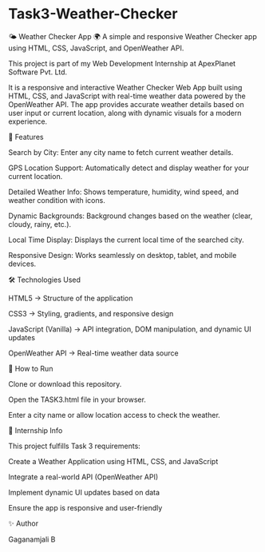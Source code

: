# Task3-Weather-Checker
🌤️ Weather Checker App
🌍 A simple and responsive Weather Checker app using HTML, CSS, JavaScript, and OpenWeather API.

This project is part of my Web Development Internship at ApexPlanet Software Pvt. Ltd.

It is a responsive and interactive Weather Checker Web App built using HTML, CSS, and JavaScript with real-time weather data powered by the OpenWeather API.
The app provides accurate weather details based on user input or current location, along with dynamic visuals for a modern experience.

🚀 Features

Search by City: Enter any city name to fetch current weather details.

GPS Location Support: Automatically detect and display weather for your current location.

Detailed Weather Info: Shows temperature, humidity, wind speed, and weather condition with icons.

Dynamic Backgrounds: Background changes based on the weather (clear, cloudy, rainy, etc.).

Local Time Display: Displays the current local time of the searched city.

Responsive Design: Works seamlessly on desktop, tablet, and mobile devices.

🛠️ Technologies Used

HTML5 → Structure of the application

CSS3 → Styling, gradients, and responsive design

JavaScript (Vanilla) → API integration, DOM manipulation, and dynamic UI updates

OpenWeather API → Real-time weather data source

📂 How to Run

Clone or download this repository.

Open the TASK3.html file in your browser.

Enter a city name or allow location access to check the weather.

📜 Internship Info

This project fulfills Task 3 requirements:

Create a Weather Application using HTML, CSS, and JavaScript

Integrate a real-world API (OpenWeather API)

Implement dynamic UI updates based on data

Ensure the app is responsive and user-friendly

✨ Author

Gaganamjali B
